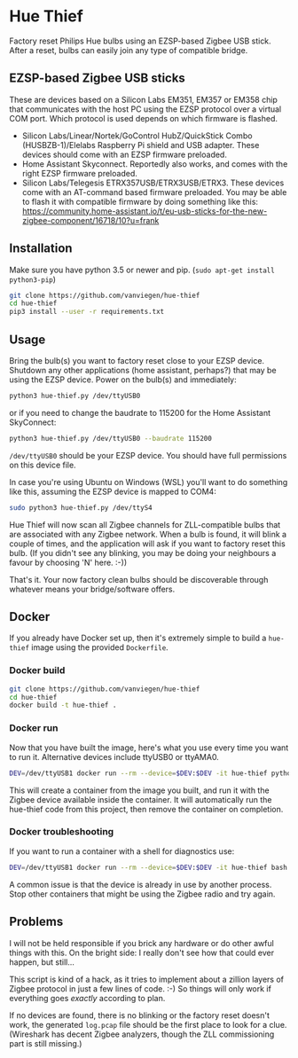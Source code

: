 # Hue Thief

Factory reset Philips Hue bulbs using an EZSP-based Zigbee USB stick. After a reset, bulbs can easily join any type of compatible bridge.


## EZSP-based Zigbee USB sticks

These are devices based on a Silicon Labs EM351, EM357 or EM358 chip that communicates with the host PC using the EZSP protocol over a virtual COM port. Which protocol is used depends on which firmware is flashed.

- Silicon Labs/Linear/Nortek/GoControl HubZ/QuickStick Combo (HUSBZB-1)/Elelabs Raspberry Pi shield and USB adapter. These devices should come with an EZSP firmware preloaded.
- Home Assistant Skyconnect. Reportedly also works, and comes with the right EZSP firmware preloaded.
- Silicon Labs/Telegesis ETRX357USB/ETRX3USB/ETRX3. These devices come with an AT-command based firmware preloaded. You may be able to flash it with compatible firmware by doing something like this: https://community.home-assistant.io/t/eu-usb-sticks-for-the-new-zigbee-component/16718/10?u=frank

## Installation

Make sure you have python 3.5 or newer and pip. (`sudo apt-get install python3-pip`)

```sh
git clone https://github.com/vanviegen/hue-thief
cd hue-thief
pip3 install --user -r requirements.txt
```


## Usage

Bring the bulb(s) you want to factory reset close to your EZSP device. Shutdown any other applications (home assistant, perhaps?) that may be using the EZSP device. Power on the bulb(s) and immediately:

```sh
python3 hue-thief.py /dev/ttyUSB0
```
or if you need to change the baudrate to 115200 for the Home Assistant SkyConnect:
```sh
python3 hue-thief.py /dev/ttyUSB0 --baudrate 115200
```

`/dev/ttyUSB0` should be your EZSP device. You should have full permissions on this device file.

In case you're using Ubuntu on Windows (WSL) you'll want to do something like this, assuming the EZSP device is mapped to COM4:

```sh
sudo python3 hue-thief.py /dev/ttyS4
```

Hue Thief will now scan all Zigbee channels for ZLL-compatible bulbs that are associated with any Zigbee network. When a bulb is found, it will blink a couple of times, and the application will ask if you want to factory reset this bulb. (If you didn't see any blinking, you may be doing your neighbours a favour by choosing 'N' here. :-))

That's it. Your now factory clean bulbs should be discoverable through whatever means your bridge/software offers.

## Docker

If you already have Docker set up, then it's extremely simple to build a `hue-thief` image using the provided `Dockerfile`.

### Docker build

```sh
git clone https://github.com/vanviegen/hue-thief
cd hue-thief
docker build -t hue-thief .
```

### Docker run

Now that you have built the image, here's what you use every time you want to run it. Alternative devices include ttyUSB0 or ttyAMA0.

```sh
DEV=/dev/ttyUSB1 docker run --rm --device=$DEV:$DEV -it hue-thief python hue-thief/hue-thief.py $DEV
```

This will create a container from the image you built, and run it with the Zigbee device available inside the container.
It will automatically run the hue-thief code from this project, then remove the container on completion. 


### Docker troubleshooting

If you want to run a container with a shell for diagnostics use:

```sh
DEV=/dev/ttyUSB1 docker run --rm --device=$DEV:$DEV -it hue-thief bash
```

A common issue is that the device is already in use by another process. Stop other containers that might be using the Zigbee radio and try again. 


## Problems

I will not be held responsible if you brick any hardware or do other awful things with this. On the bright side: I really don't see how that could ever happen, but still...

This script is kind of a hack, as it tries to implement about a zillion layers of Zigbee protocol in just a few lines of code. :-) So things will only work if everything goes *exactly* according to plan.

If no devices are found, there is no blinking or the factory reset doesn't work, the generated `log.pcap` file should be the first place to look for a clue. (Wireshark has decent Zigbee analyzers, though the ZLL commissioning part is still missing.)

